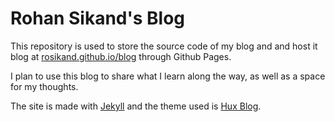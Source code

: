 # Rohan Sikand's Blog
This repository is used to store the source code of my blog and and host it blog at [rosikand.github.io/blog](https://rosikand.github.io/blog) through Github Pages. 

I plan to use this blog to share what I learn along the way, as well as a space for my thoughts. 

The site is made with [Jekyll](https://jekyllrb.com/) and the theme used is [Hux Blog](https://github.com/Huxpro/huxpro.github.io).  


